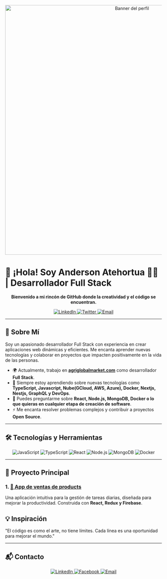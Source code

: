 <!-- Banner con estilo visual -->
<p align="center">
  <img src="https://res.cloudinary.com/dhqzql9ro/image/upload/v1727472994/Andersonazd/wrlketot2p0dvo0ujgsf.png" width="800" alt="Banner del perfil">
</p>

# 👋 ¡Hola! Soy Anderson Atehortua 👨‍💻 | Desarrollador Full Stack

<p align="center">
  <strong>Bienvenido a mi rincón de GitHub donde la creatividad y el código se encuentran.</strong>
</p>

<p align="center">
  <a href="https://linkedin.com/in/tuperfil">
    <img src="https://img.shields.io/badge/LinkedIn-Conéctate-blue?style=for-the-badge&logo=linkedin" alt="LinkedIn">
  </a>
  <a href="https://twitter.com/tuusuario">
    <img src="https://img.shields.io/badge/Twitter-Sígueme-1DA1F2?style=for-the-badge&logo=twitter&logoColor=white" alt="Twitter">
  </a>
  <a href="mailto:tuemail@example.com">
    <img src="https://img.shields.io/badge/Email-Contáctame-red?style=for-the-badge" alt="Email">
  </a>
</p>

---

## 🚀 Sobre Mí

Soy un apasionado desarrollador Full Stack con experiencia en crear aplicaciones web dinámicas y eficientes. Me encanta aprender nuevas tecnologías y colaborar en proyectos que impacten positivamente en la vida de las personas.

- 🌍 Actualmente, trabajo en **[agriglobalmarket.com](https://agriglobalmarket.com)** como desarrollador **Full Stack**.
- 🌱 Siempre estoy aprendiendo sobre nuevas tecnologías como **TypeScript, Javascript, Nube(GCloud, AWS, Azure), Docker, Nextjs, Nestjs, GraphQL y DevOps**.
- 💬 Puedes preguntarme sobre **React, Node.js, MongoDB, Docker o lo que quieras en cualquier etapa de creación de software**.
- ⚡ Me encanta resolver problemas complejos y contribuir a proyectos **Open Source**.

---

## 🛠️ **Tecnologías y Herramientas**

<p align="center">
  <img src="https://img.shields.io/badge/-JavaScript-F7DF1E?logo=javascript&logoColor=white&style=for-the-badge" alt="JavaScript">
  <img src="https://img.shields.io/badge/-TypeScript-007ACC?logo=typescript&logoColor=white&style=for-the-badge" alt="TypeScript">
  <img src="https://img.shields.io/badge/-React-61DAFB?logo=react&logoColor=black&style=for-the-badge" alt="React">
  <img src="https://img.shields.io/badge/-Node.js-339933?logo=node.js&logoColor=white&style=for-the-badge" alt="Node.js">
  <img src="https://img.shields.io/badge/-MongoDB-47A248?logo=mongodb&logoColor=white&style=for-the-badge" alt="MongoDB">
  <img src="https://img.shields.io/badge/-Docker-2496ED?logo=docker&logoColor=white&style=for-the-badge" alt="Docker">
</p>

---

## 🌟 **Proyecto Principal**

### 1. [📱 App de ventas de products](https://github.com/tuusuario/tareas-app)
Una aplicación intuitiva para la gestión de tareas diarias, diseñada para mejorar la productividad. Construida con **React, Redux y Firebase**.

## 💡 **Inspiración**

"El código es como el arte, no tiene límites. Cada línea es una oportunidad para mejorar el mundo."

---

## 📬 **Contacto**

<p align="center">
  <a href="https://linkedin.com/in/tuperfil](https://www.linkedin.com/in/anderson-atehortua-montoya-9485b0170">
    <img src="https://img.shields.io/badge/LinkedIn-Conéctate-blue?style=for-the-badge&logo=linkedin" alt="LinkedIn">
  </a>
  <a href="[https://twitter.com/tuusuario](https://www.facebook.com/Andersonatehortuam)">
    <img src="https://img.shields.io/badge/Twitter-Sígueme-1DA1F2?style=for-the-badge&logo=twitter&logoColor=white" alt="Facebook">
  </a>
  <a href="mailto:andersonam1@hotmail.com">
    <img src="https://img.shields.io/badge/Email-Contáctame-red?style=for-the-badge" alt="Email">
  </a>
</p>
